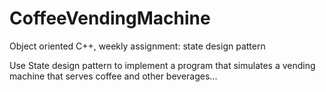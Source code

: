 # CoffeeVendingMachine
Object oriented C++, weekly assignment: state design pattern  

Use State design pattern to implement a program that simulates a vending machine that serves
coffee and other beverages...


